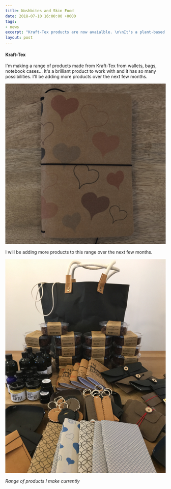 ```yaml
---
title: Noshbites and Skin Food
date: 2018-07-10 16:00:00 +0000
tags:
- news
excerpt: "Kraft-Tex products are now avaialble. \n\nIt's a plant-based material the can replace leather and cloth for many things. \n\nDelivery option to mainland Europe is now available."
layout: post
---
```

#### Kraft-Tex

I'm making a range of products made from Kraft-Tex from wallets, bags, notebook cases… It's a brilliant product to work with and it has so many possibilities. I'll be adding more products over the next few months.

![kraft-tex notebook case](/uploads/kraft-notebook-case-love-hearts.jpeg)

I will be adding more products to this range over the next few months.

![yomojo range of products](/uploads/yomojo-range.jpeg)

_Range of products I make currently_